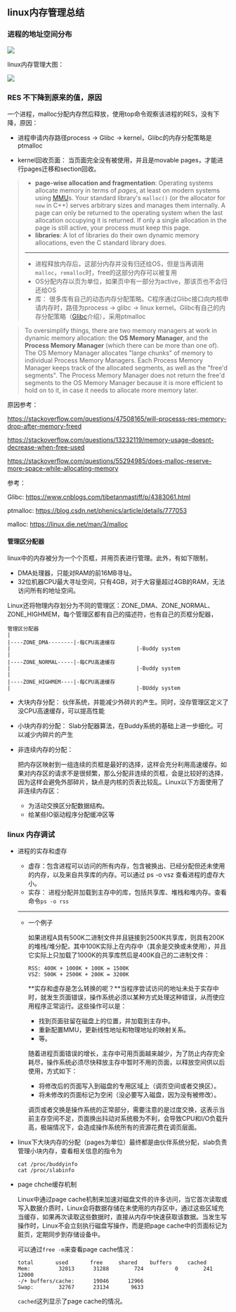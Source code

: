 ## linux内存管理总结



### 进程的地址空间分布

![](/Users/weilong/yang_me/notes/process-memory-location.jpg)



linux内存管理大图：

![](/Users/weilong/yang_me/notes/2020-02-07-linux-memory-summary.gif)







### RES 不下降到原来的值，原因

一个进程，malloc分配内存然后释放，使用top命令观察该进程的RES，没有下降，原因：

* 进程申请内存路径process -> Glibc -> kernel，Glibc的内存分配策略是ptmalloc

* kernel回收页面： 当页面完全没有被使用，并且是movable pages，才能进行pages迁移和section回收。



> - **page-wise allocation and fragmentation**: Operating systems allocate memory in terms of *pages*, at least on modern systems using [MMU](https://en.wikipedia.org/wiki/Memory_management_unit)s. Your standard library's `malloc()` (or the allocator for `new` in C++) serves arbitrary sizes and manages them internally. A page can only be returned to the operating system when the last allocation occupying it is returned. If only a single allocation in the page is still active, your process must keep this page.
> - **libraries**: A lot of libraries do their own dynamic memory allocations, even the C standard library does.
>
> ---
>
> * 进程释放内存后，这部分内存并没有归还给OS，但是当再调用`malloc`，`remalloc`时，free的这部分内存可以被复用
> * OS分配内存以页为单位，如果页中有一部分为active，那该页也不会归还给OS
> * 库： 很多库有自己的动态内存分配策略。C程序通过Glibc接口向内核申请内存时，路径为process -> glibc -> linux kernel。Glibc有自己的内存分配策略（[Glibc](https://www.cnblogs.com/tibetanmastiff/p/4383061.html)介绍），采用ptmalloc



> To oversimplify things, there are two memory managers at work in dynamic memory allocation: the **OS Memory Manager**, and the **Process Memory Manager** (which there can be more than one of). The OS Memory Manager allocates "large chunks" of memory to individual Process Memory Managers. Each Process Memory Manager keeps track of the allocated segments, as well as the "free'd segments". The Process Memory Manager does not return the free'd segments to the OS Memory Manager because it is more efficient to hold on to it, in case it needs to allocate more memory later.





原因参考： 

https://stackoverflow.com/questions/47508165/will-processs-res-memory-drop-after-memory-freed

https://stackoverflow.com/questions/13232119/memory-usage-doesnt-decrease-when-free-used

https://stackoverflow.com/questions/55294985/does-malloc-reserve-more-space-while-allocating-memory

参考：

Glibc: https://www.cnblogs.com/tibetanmastiff/p/4383061.html

ptmalloc: https://blog.csdn.net/phenics/article/details/777053

malloc: https://linux.die.net/man/3/malloc 

 



#### 管理区分配器

linux中的内存被分为一个个页框，并用页表进行管理。此外，有如下限制，

- DMA处理器，只能对RAM的前16MB寻址。
- 32位机器CPU最大寻址空间，只有4GB，对于大容量超过4GB的RAM，无法访问所有的地址空间。

Linux还将物理内存划分为不同的管理区：ZONE_DMA、ZONE_NORMAL、ZONE_HIGHMEM，每个管理区都有自己的描述符，也有自己的页框分配器，

```
管理区分配器
|
|----ZONE_DMA--------|-每CPU高速缓存
|										 |-Buddy system
|
|----ZONE_NORMAL-----|-每CPU高速缓存
|										 |-Buddy system
|
|----ZONE_HIGHMEM----|-每CPU高速缓存
|										 |-BUddy system
```



* 大块内存分配： 伙伴系统，并能减少外碎片的产生。同时，没存管理区定义了没CPU高速缓存，可以提高性能
* 小块内存的分配： Slab分配器算法，在Buddy系统的基础上进一步细化。可以减少内碎片的产生

* 非连续内存的分配：

  把内存区映射到一组连续的页框是最好的选择，这样会充分利用高速缓存。如果对内存区的请求不是很频繁，那么分配非连续的页框，会是比较好的选择，因为这样会避免外部碎片，缺点是内核的页表比较乱。Linux以下方面使用了非连续内存区：

  - 为活动交换区分配数据结构。
  - 给某些IO驱动程序分配缓冲区等



### linux 内存调试

* 进程的实存和虚存

  * 虚存：包含进程可以访问的所有内存，包含被换出、已经分配但还未使用的内存，以及来自共享库的内存。可以通过 ps -o vsz 查看进程的虚存大小。
  * 实存： 进程分配并加载到主存中的库，包括共享库、堆栈和堆内存。查看命令`ps -o rss`

  ---

  * 一个例子

    如果进程A具有500K二进制文件并且链接到2500K共享库，则具有200K的堆栈/堆分配，其中100K实际上在内存中（其余是交换或未使用），并且它实际上只加载了1000K的共享库然后是400K自己的二进制文件：

    ```text
    RSS: 400K + 1000K + 100K = 1500K
    VSZ: 500K + 2500K + 200K = 3200K
    ```

    **实存和虚存是怎么转换的呢？**当程序尝试访问的地址未处于实存中时，就发生页面错误，操作系统必须以某种方式处理这种错误，从而使应用程序正常运行。这些操作可以是：

    - 找到页面驻留在磁盘上的位置，并加载到主存中。
    - 重新配置MMU，更新线性地址和物理地址的映射关系。
    - 等。

    随着进程页面错误的增长，主存中可用页面越来越少，为了防止内存完全耗尽，操作系统必须尽快释放主存中暂时不用的页面，以释放空间供以后使用，方式如下：

    - 将修改后的页面写入到磁盘的专用区域上（调页空间或者交换区）。
    - 将未修改的页面标记为空闲（没必要写入磁盘，因为没有被修改）。

    调页或者交换是操作系统的正常部分，需要注意的是过度交换，这表示当前主存空间不足，页面换出抖动对系统极为不利，会导致CPU和I/O负载升高，极端情况下，会造成操作系统所有的资源花费在调页层面。

* linux下大块内存的分配（pages为单位）最终都是由伙伴系统分配，slab负责管理小块内存，查看相关信息的指令为

  ```shell
  cat /proc/buddyinfo
  cat /proc/slabinfo
  ```



* page chche缓存机制

  Linux中通过page cache机制来加速对磁盘文件的许多访问，当它首次读取或写入数据介质时，Linux会将数据存储在未使用的内存区中，通过这些区域充当缓存，如果再次读取这些数据时，直接从内存中快速获取该数据。当发生写操作时，Linux不会立刻执行磁盘写操作，而是把page cache中的页面标记为脏页，定期同步到存储设备中。

  可以通过`free -m`来查看page cache情况：

  ```text
  total       used       free     shared    buffers     cached
  Mem:         32013      31288        724          0        241      12000
  -/+ buffers/cache:      19046      12966
  Swap:        32767      23134       9633
  ```

  `cached`这列显示了page cache的情况。







